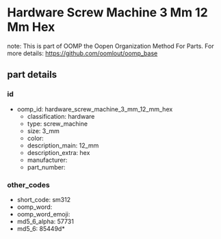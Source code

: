 # Hardware Screw Machine 3 Mm 12 Mm Hex  

note: This is part of OOMP the Oopen Organization Method For Parts. For more details: https://github.com/oomlout/oomp_base

##  part details





### id
* oomp_id: hardware_screw_machine_3_mm_12_mm_hex
  * classification: hardware
  * type: screw_machine
  * size: 3_mm
  * color: 
  * description_main: 12_mm
  * description_extra: hex
  * manufacturer: 
  * part_number: 

### other_codes
* short_code: sm312
* oomp_word: 
* oomp_word_emoji: 
* md5_6_alpha: 57731
* md5_6: 85449d* 